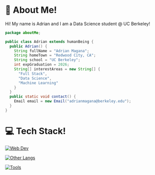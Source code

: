 # :standing_person: About Me!
Hi! My name is Adrian and I am a Data Science student @ UC Berkeley!

```java
package aboutMe;

public class Adrian extends humanBeing {
  public Adrian() {
    String fullName = "Adrian Magana";
    String homeTown = "Redwood City, CA";
    String school = "UC Berkeley";
    int expGraduation = 2026;
    String[] interestAreas = new String[] {
      "Full Stack",
      "Data Science",
      "Machine Learning"
    }
  }
  public static void contact() {
    Email email = new Email("adrianmagana@berkeley.edu");
  }
}
```

# :computer: Tech Stack!
[![Web Dev](https://skillicons.dev/icons?i=html,css,js,ts,mongodb,express,react,nodejs,tailwind,next&theme=dark)](https://skillicons.dev)

[![Other Langs](https://skillicons.dev/icons?i=python,java,cpp&theme=dark)](https://skillicons.dev)

[![Tools](https://skillicons.dev/icons?i=vscode,github,postman,heroku,figma,vercel,npm&theme=dark)](https://skillicons.dev)

